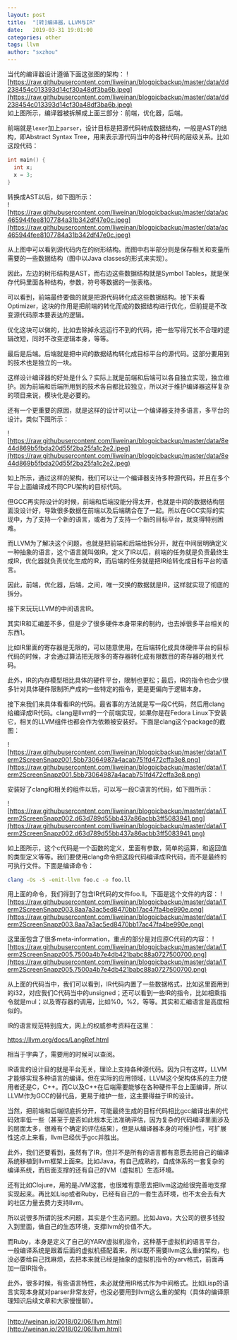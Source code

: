 ```yaml
---
layout: post
title:  "[转]编译器，LLVM与IR"
date:   2019-03-31 19:01:00
categories: other
tags: llvm
author: "sxzhou"
---
```


当代的编译器设计遵循下面这张图的架构：
![https://raw.githubusercontent.com/liweinan/blogpicbackup/master/data/dd238454c013393d14cf30a48df3ba6b.jpeg](https://raw.githubusercontent.com/liweinan/blogpicbackup/master/data/dd238454c013393d14cf30a48df3ba6b.jpeg)  
如上图所示，编译器被拆解成上面三部分：前端，优化器，后端。

前端就是`lexer`加上`parser`，设计目标是把源代码转成数据结构，一般是AST的结构，即Abstract Syntax Tree，用来表示源代码当中的各种代码的层级关系。比如这段代码：

```c
int main() {
  int x;
  x = 3;
}
```
转换成AST以后，如下图所示：  
![https://raw.githubusercontent.com/liweinan/blogpicbackup/master/data/ac465944fee8107784a31b342df47e0c.jpeg](https://raw.githubusercontent.com/liweinan/blogpicbackup/master/data/ac465944fee8107784a31b342df47e0c.jpeg)

从上图中可以看到源代码内在的树形结构。而图中右半部分则是保存相关和变量所需要的一些数据结构（图中以Java classes的形式来实现）。

因此，左边的树形结构是AST，而右边这些数据结构就是Symbol Tables，就是保存代码里面各种结构，参数，符号等数据的一张表格。

可以看到，前端最终要做的就是把源代码转化成这些数据结构。接下来看Optimizer，这块的作用是把前端的转化而成的数据结构进行优化，但前提是不改变源代码原本要表达的逻辑。

优化这块可以做的，比如去除掉永远运行不到的代码，把一些写得冗长不合理的逻辑改短，同时不改变逻辑本身，等等。

最后是后端。后端就是把中间的数据结构转化成目标平台的源代码。这部分要用到的技术也是独立的一块。

这样设计编译器的好处是什么？实际上就是前端和后端可以各自独立实现，独立维护。因为前端和后端所用到的技术各自都比较独立，所以对于维护编译器这样复杂的项目来说，模块化是必要的。

还有一个更重要的原因，就是这样的设计可以让一个编译器支持多语言，多平台的设计。类似下图所示：

![https://raw.githubusercontent.com/liweinan/blogpicbackup/master/data/8e44d869b5fbda20d55f2ba25fa1c2e2.jpeg](https://raw.githubusercontent.com/liweinan/blogpicbackup/master/data/8e44d869b5fbda20d55f2ba25fa1c2e2.jpeg)

如上所示，通过这样的架构，我们可以让一个编译器支持多种源代码，并且在多个平台上面编译成不同CPU架构的目标代码。

但GCC再实际设计的时候，前端和后端没能分得太开，也就是中间的数据结构层面没设计好，导致很多数据在前端以及后端耦合在了一起。所以在GCC实际的实现中，为了支持一个新的语言，或者为了支持一个新的目标平台，就变得特别困难。

而LLVM为了解决这个问题，也就是把前端和后端给拆分开，就在中间层明确定义一种抽象的语言，这个语言就叫做IR。定义了IR以后，前端的任务就是负责最终生成IR，优化器就负责优化生成的IR，而后端的任务就是把IR给转化成目标平台的语言。

因此，前端，优化器，后端，之间，唯一交换的数据就是IR，这样就实现了彻底的拆分。

接下来玩玩LLVM的中间语言IR。

其实IR和汇编差不多，但是少了很多硬件本身带来的制约，也去掉很多平台相关的东西1。

比如IR里面的寄存器是无限的，可以随意使用，在后端转化成具体硬件平台的目标代码的时候，才会通过算法把无限多的寄存器转化成有限数目的寄存器的相关代码。

此外，IR的内存模型相比具体的硬件平台，限制也更松；最后，IR的指令也会少很多针对具体硬件限制所产成的一些特定的指令，更是更偏向于逻辑本身。

接下来我们来具体看看IR的代码。最省事的方法就是写一段C代码，然后用clang给编译成IR代码。clang是llvm的一个前端实现，如果你是在Fedora Linux下安装它，相关的LLVM组件也都会作为依赖被安装好。下面是clang这个package的截图：

![https://raw.githubusercontent.com/liweinan/blogpicbackup/master/data/iTerm2ScreenSnapz001.5bb73064987a4acab751fd472cffa3e8.png](https://raw.githubusercontent.com/liweinan/blogpicbackup/master/data/iTerm2ScreenSnapz001.5bb73064987a4acab751fd472cffa3e8.png)

安装好了clang和相关的组件以后，可以写一段C语言的代码，如下图所示：

![https://raw.githubusercontent.com/liweinan/blogpicbackup/master/data/iTerm2ScreenSnapz002.d63d789d55bb437a86acbb3ff5083941.png](https://raw.githubusercontent.com/liweinan/blogpicbackup/master/data/iTerm2ScreenSnapz002.d63d789d55bb437a86acbb3ff5083941.png)

如上图所示，这个c代码是一个函数的定义，里面有参数，简单的运算，和返回值的类型定义等等。我们要使用clang命令把这段代码编译成IR代码，而不是最终的可执行文件。下面是编译命令：
```bash
clang -Os -S -emit-llvm foo.c -o foo.ll
```
用上面的命令，我们得到了包含IR代码的文件foo.ll。下面是这个文件的内容：
![https://raw.githubusercontent.com/liweinan/blogpicbackup/master/data/iTerm2ScreenSnapz003.8aa7a3ac5ed8470bb17ac47fa4be990e.png](https://raw.githubusercontent.com/liweinan/blogpicbackup/master/data/iTerm2ScreenSnapz003.8aa7a3ac5ed8470bb17ac47fa4be990e.png)

这里面包含了很多meta-information，重点的部分是对应原C代码的内容：
![https://raw.githubusercontent.com/liweinan/blogpicbackup/master/data/iTerm2ScreenSnapz005.7500a4b7e4db421babc88a0727500700.png](https://raw.githubusercontent.com/liweinan/blogpicbackup/master/data/iTerm2ScreenSnapz005.7500a4b7e4db421babc88a0727500700.png)

从上面的代码当中，我们可以看到，IR代码内置了一些数据格式，比如这里面用到的i32，对应我们C代码当中的unsigned；还可以看到一些IR的指令，比如相乘指令就是mul；以及寄存器的调用，比如%0，%2，等等。其实和汇编语言是高度相似的。

IR的语言规范特别庞大，网上的权威参考资料在这里：

https://llvm.org/docs/LangRef.html

相当于字典了，需要用的时候可以查阅。

IR语言的设计目的就是平台无关，理论上支持各种源代码。因为只有这样，LLVM才能够实现多种语言的编译。但在实际的应用领域，LLVM这个架构体系的主力使用者还是C，C++。而C以及C++在后端需要能够在各种硬件平台上面编译，所以LLVM作为GCC的替代品，更易于维护一些，这主要得益于IR的设计。

当然，把前端和后端彻底拆分开，可能最终生成的目标代码相比gcc编译出来的代码效率低一些（甚至于是否如此根本无法准确评估，因为复杂的代码编译里面涉及的层面太多，很难有个确定的评估结果），但是从编译器本身的可维护性，可扩展性这点上来看，llvm已经优于gcc并胜出。

此外，我们还要看到，虽然有了IR，但并不是所有的语言都有意愿去把自己的编译系统移植到llvm框架上面来。比如Java，有自己成熟的，自成体系的一套复杂的编译系统，而后面支撑的还有自己的VM（虚拟机）生态环境。

还有比如Clojure，用的是JVM这套，也很难有意愿去把llvm这边给很完善地支撑实现起来。再比如Lisp或者Ruby，已经有自己的一套生态环境，也不太会去有大的社区力量去费力支持llvm。

所以说很多所谓的技术问题，其实是个生态问题。比如Java，大公司的很多钱投入到里面，做自己的生态环境，支撑llvm的价值不大。

而Ruby，本身是定义了自己的YARV虚拟机指令，这种基于虚拟机的语言平台，一般编译系统是跟着后面的虚拟机搭配着来，所以既不需要llvm这么重的架构，也没必要给自己找麻烦，去把本来就已经是抽象的虚拟机指令的yarv格式，前面再加一层IR指令。

此外，很多时候，有些语言特性，未必就使用IR格式作为中间格式。比如Lisp的语言实现本身就对parser非常友好，也没必要用到llvm这么重的架构（具体的编译原理知识后续文章和大家慢慢聊）。

---
[http://weinan.io/2018/02/06/llvm.html](http://weinan.io/2018/02/06/llvm.html)